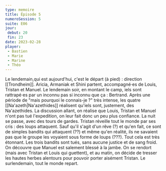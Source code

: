 ```yaml
---
type: memoire
title: Épisode 5
numeroSession: 5
suite: E06
jour: 
 debut: 20
 fin: 23
date: 2023-02-28
player:
 - Bastien
 - Marie
 - Marine
 - Théo
---
```

Le lendemain,qui est aujourd'hui, c'est le départ (à pied) : direction [[Trondheim]]. Aricia, Armaniak et Shini partent, accompagné⋅es de Louis, Tristan et Manuel. Le lendemain soir, en montant le camp, iels sont rattrapé⋅es par un inconnu pas si inconnu que ça : Bertrand. Après une période de "mais pourquoi le connais-je ?" très intense, les quatre [[Na'azeth|Na'azethides]] réalisent qu'iels sont, justement, des Na'azethides. La discussion allant, on réalise que Louis, Tristan et Manuel n'ont pas tué l'expedition, on leur fait donc un peu plus confiance. La nuit se passe, avec des tours de gardes.
Tristan réveille tout le monde par ses cris : des loups attaquent. Sauf qu'il s'agit d'un rêve (?) et qu'en fait, ce sont de simples bandits qui attaquent (??) et même qu'en réalité, ils ne savaient pas que le groupe les voyaient sous forme de loups (???). Tout cela est très étonnant. Les trois bandits sont tués, sans aucune justice et de sang froid.
On découvre que Manuel est salement blessé à la jambe. On se rendort (mais avec Tristan et Louis qui guettent), et au matin, on décide de tresser les hautes herbes alentours pour pouvoir porter aisément Tristan. Le surlendemain, tout le monde repart.
